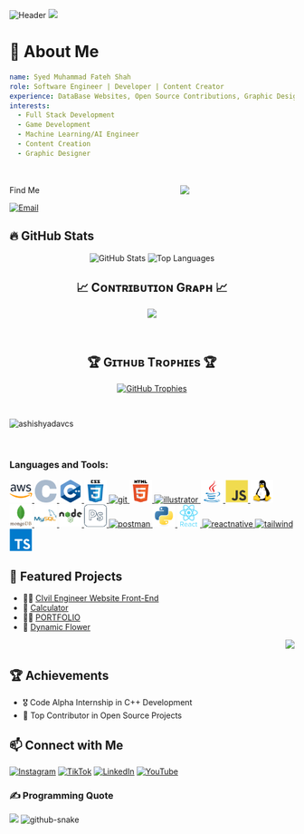 ![Header](https://capsule-render.vercel.app/api?type=waving&color=0:FF5733,100:900C3F&height=200&section=header&text=Welcome%20to%20My%20GitHub!&fontSize=35&fontColor=ffffff&animation=fadeIn)
<a href="https://github.com/mehmoodshahidawan8">
    <img src="https://readme-typing-svg.herokuapp.com/?lines=😎+Syed+Fateh+Shah;👨‍💻+Full+Stack+Developer;🚀+Software+Engineer;🔗+GitHub+Profile:+fatehshah&font=Roboto&size=32&duration=3500&pause=500&center=true&vCenter=true&width=700&height=60&color=00FF00">
</a>


# 🚀 About Me

```yaml
name: Syed Muhammad Fateh Shah
role: Software Engineer | Developer | Content Creator
experience: DataBase Websites, Open Source Contributions, Graphic Designer 
interests:
  - Full Stack Development
  - Game Development
  - Machine Learning/AI Engineer
  - Content Creation
  - Graphic Designer
```
</br>
</br>
<div>
  <img align="right" width="40%" src="https://owlbertsio-resized.s3.amazonaws.com/Popper.psd.full.png">
</div>
Find Me

<a href="mailto:syedfateh855@gmail.com"><img alt="Email" src="https://img.shields.io/badge/Email-mehmoodawan0158@gmail.com.com-blue?style=for-the-badge&logo=email"></a>

## 🔥 GitHub Stats

<p align="center">

  <img src="https://github-readme-stats.vercel.app/api?username=mehmoodshahidawan8&show_icons=true&theme=radical&hide_border=true" alt="GitHub Stats"/>
  <img src="https://github-readme-stats.vercel.app/api/top-langs/?username=mehmoodshahidawan8&layout=compact&theme=radical&hide_border=true" alt="Top Languages"/>
  
</p>
<h2 align="center">📈 Cᴏɴᴛʀɪʙᴜᴛɪᴏɴ Gʀᴀᴘʜ 📈</h2>
<div align="center">
    <img src="https://github-readme-activity-graph.vercel.app/graph?username=mehmoodshahidawan8&bg_color=220a28&&color=ffffff&line=c56a90&point=ffeb95&area=false&hide_border=false" border-radius="15">
</div>
</p>
</br>
<!--Trophies Section-->   
<h2 align="center">🏆 Gɪᴛʜᴜʙ Tʀᴏᴘʜɪᴇs 🏆</h2>
<p align="center">
  <a href="https://github.com/Mehmoodshahidawan8">
    <picture>
      <source media="(prefers-color-scheme: dark)" srcset="https://github-profile-trophy.vercel.app/?username=mehmoodshahidawan8&no-bg=true&row=2&column=6&margin-w=20&margin-h=20&theme=monokai">
      <source media="(prefers-color-scheme: light)" srcset="https://github-profile-trophy.vercel.app/?username=mehmoodshahidawan8&no-bg=true&row=2&column=6&margin-w=20&margin-h=20">
      <img alt="GitHub Trophies" src="https://github-profile-trophy.vercel.app/?username=mehmoodshahidawan8&no-bg=true&no-frame=true&row=2&column=6&margin-w=20&margin-h=20">
    </picture>
  </a>
</p>
<br />
<!--Profile Count Badge-->
<p align="left">
  <img src="https://komarev.com/ghpvc/?username=mehmoodshahidawan8&label=Profile%20views&color=770677&style=for-the-badge&logo=star" alt="ashishyadavcs" style="padding-right:20px;" />
</p>
</br>
<h3 align="left">Languages and Tools:</h3>
<p align="left"> <a href="https://aws.amazon.com" target="_blank" rel="noreferrer"> <img src="https://raw.githubusercontent.com/devicons/devicon/master/icons/amazonwebservices/amazonwebservices-original-wordmark.svg" alt="aws" width="40" height="40"/> </a> <a href="https://www.cprogramming.com/" target="_blank" rel="noreferrer"> <img src="https://raw.githubusercontent.com/devicons/devicon/master/icons/c/c-original.svg" alt="c" width="40" height="40"/> </a> <a href="https://www.w3schools.com/cpp/" target="_blank" rel="noreferrer"> <img src="https://raw.githubusercontent.com/devicons/devicon/master/icons/cplusplus/cplusplus-original.svg" alt="cplusplus" width="40" height="40"/> </a> <a href="https://www.w3schools.com/css/" target="_blank" rel="noreferrer"> <img src="https://raw.githubusercontent.com/devicons/devicon/master/icons/css3/css3-original-wordmark.svg" alt="css3" width="40" height="40"/> </a> <a href="https://git-scm.com/" target="_blank" rel="noreferrer"> <img src="https://www.vectorlogo.zone/logos/git-scm/git-scm-icon.svg" alt="git" width="40" height="40"/> </a> <a href="https://www.w3.org/html/" target="_blank" rel="noreferrer"> <img src="https://raw.githubusercontent.com/devicons/devicon/master/icons/html5/html5-original-wordmark.svg" alt="html5" width="40" height="40"/> </a> <a href="https://www.adobe.com/in/products/illustrator.html" target="_blank" rel="noreferrer"> <img src="https://www.vectorlogo.zone/logos/adobe_illustrator/adobe_illustrator-icon.svg" alt="illustrator" width="40" height="40"/> </a> <a href="https://www.java.com" target="_blank" rel="noreferrer"> <img src="https://raw.githubusercontent.com/devicons/devicon/master/icons/java/java-original.svg" alt="java" width="40" height="40"/> </a> <a href="https://developer.mozilla.org/en-US/docs/Web/JavaScript" target="_blank" rel="noreferrer"> <img src="https://raw.githubusercontent.com/devicons/devicon/master/icons/javascript/javascript-original.svg" alt="javascript" width="40" height="40"/> </a> <a href="https://www.linux.org/" target="_blank" rel="noreferrer"> <img src="https://raw.githubusercontent.com/devicons/devicon/master/icons/linux/linux-original.svg" alt="linux" width="40" height="40"/> </a> <a href="https://www.mongodb.com/" target="_blank" rel="noreferrer"> <img src="https://raw.githubusercontent.com/devicons/devicon/master/icons/mongodb/mongodb-original-wordmark.svg" alt="mongodb" width="40" height="40"/> </a> <a href="https://www.mysql.com/" target="_blank" rel="noreferrer"> <img src="https://raw.githubusercontent.com/devicons/devicon/master/icons/mysql/mysql-original-wordmark.svg" alt="mysql" width="40" height="40"/> </a> <a href="https://nodejs.org" target="_blank" rel="noreferrer"> <img src="https://raw.githubusercontent.com/devicons/devicon/master/icons/nodejs/nodejs-original-wordmark.svg" alt="nodejs" width="40" height="40"/> </a> <a href="https://www.photoshop.com/en" target="_blank" rel="noreferrer"> <img src="https://raw.githubusercontent.com/devicons/devicon/master/icons/photoshop/photoshop-line.svg" alt="photoshop" width="40" height="40"/> </a> <a href="https://postman.com" target="_blank" rel="noreferrer"> <img src="https://www.vectorlogo.zone/logos/getpostman/getpostman-icon.svg" alt="postman" width="40" height="40"/> </a> <a href="https://www.python.org" target="_blank" rel="noreferrer"> <img src="https://raw.githubusercontent.com/devicons/devicon/master/icons/python/python-original.svg" alt="python" width="40" height="40"/> </a> <a href="https://reactjs.org/" target="_blank" rel="noreferrer"> <img src="https://raw.githubusercontent.com/devicons/devicon/master/icons/react/react-original-wordmark.svg" alt="react" width="40" height="40"/> </a> <a href="https://reactnative.dev/" target="_blank" rel="noreferrer"> <img src="https://reactnative.dev/img/header_logo.svg" alt="reactnative" width="40" height="40"/> </a> <a href="https://tailwindcss.com/" target="_blank" rel="noreferrer"> <img src="https://www.vectorlogo.zone/logos/tailwindcss/tailwindcss-icon.svg" alt="tailwind" width="40" height="40"/> </a> <a href="https://www.typescriptlang.org/" target="_blank" rel="noreferrer"> <img src="https://raw.githubusercontent.com/devicons/devicon/master/icons/typescript/typescript-original.svg" alt="typescript" width="40" height="40"/> </a> </p>

## 📌 Featured Projects

- 👷‍♂️ [CIvil Engineer Website Front-End](https://github.com/Mehmoodshahidawan8/Civil-Engineer-website)
- 📝 [Calculator](https://github.com/Mehmoodshahidawan8/Calculator)
- 👨‍💻 [PORTFOLIO](https://github.com/Mehmoodshahidawan8/PORTFOLIO)
- 🌸 [Dynamic Flower](https://github.com/Mehmoodshahidawan8/Flowers)
<p align="right">
    <img src="https://media.giphy.com/media/qgQUggAC3Pfv687qPC/giphy.gif" width="400">
</p>





## 🏆 Achievements

- 🎖️ Code Alpha Internship in C++ Development
- 🏅 Top Contributor in Open Source Projects

## 📫 Connect with Me

[![Instagram](https://img.shields.io/badge/Instagram-%23E4405F.svg?style=flat&logo=instagram&logoColor=white)](https://www.instagram.com/mehmoodshahidawan_/)
[![TikTok](https://img.shields.io/badge/TikTok-%23000000.svg?style=flat&logo=tiktok&logoColor=white)](https://www.tiktok.com/@mehmooshahidawan)
[![LinkedIn](https://img.shields.io/badge/LinkedIn-%230077B5.svg?style=flat&logo=linkedin&logoColor=white)](https://www.linkedin.com/in/mehmood-shahid-awan-56018b31a/)
[![YouTube](https://img.shields.io/badge/YouTube-%23FF0000.svg?style=flat&logo=youtube&logoColor=white)](https://www.youtube.com/@MSA01team01)

### ✍️ Programming Quote
![](https://quotes-github-readme.vercel.app/api?type=horizontal&theme=tokyonight)
<picture>
  <source media="(prefers-color-scheme: dark)" srcset="https://raw.githubusercontent.com/tobiasmeyhoefer/tobiasmeyhoefer/output/github-snake-dark.svg" />
  <source media="(prefers-color-scheme: light)" srcset="https://raw.githubusercontent.com/tobiasmeyhoefer/tobiasmeyhoefer/output/github-snake.svg" />
  <img alt="github-snake" src="https://raw.githubusercontent.com/tobiasmeyhoefer/tobiasmeyhoefer/output/github-snake.svg" />
</picture>



